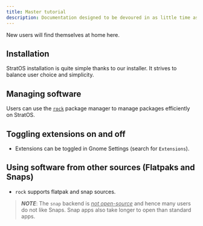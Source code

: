 ```yaml
---
title: Master tutorial
description: Documentation designed to be devoured in as little time as possible
---
```

New users will find themselves at home here.
## Installation
StratOS installation is quite simple thanks to our installer. It strives to balance user choice and simplicity.
<!-- add installation pics -->
## Managing software
Users can use the [`rock`](https://github.com/StratOS-Linux/rock) package manager to manage packages efficiently on StratOS.
## Toggling extensions on and off
- Extensions can be toggled in Gnome Settings (search for `Extensions`).
## Using software from other sources (Flatpaks and Snaps)
- `rock` supports flatpak and snap sources.
> **_NOTE_**: The `snap` backend is *<u>not open-source</u>* and hence many users do not like Snaps. Snap apps also take longer to open than standard apps.
<!-- insert more pics -->

